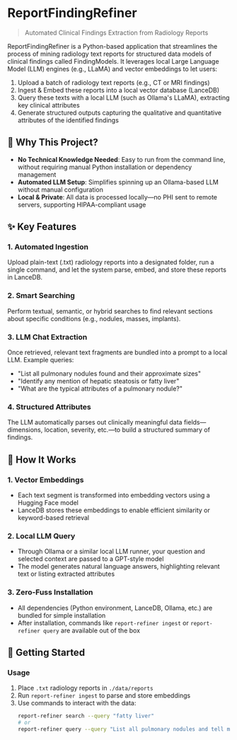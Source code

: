 # ReportFindingRefiner
> Automated Clinical Findings Extraction from Radiology Reports

ReportFindingRefiner is a Python-based application that streamlines the process of mining radiology text reports for structured data models of clinical findings called FindingModels. It leverages local Large Language Model (LLM) engines (e.g., LLaMA) and vector embeddings to let users:

1. Upload a batch of radiology text reports (e.g., CT or MRI findings)
2. Ingest & Embed these reports into a local vector database (LanceDB)
3. Query these texts with a local LLM (such as Ollama's LLaMA), extracting key clinical attributes
4. Generate structured outputs capturing the qualitative and quantitative attributes of the identified findings

## 🎯 Why This Project?

* **No Technical Knowledge Needed**: Easy to run from the command line, without requiring manual Python installation or dependency management
* **Automated LLM Setup**: Simplifies spinning up an Ollama-based LLM without manual configuration
* **Local & Private**: All data is processed locally—no PHI sent to remote servers, supporting HIPAA-compliant usage

## ✨ Key Features

### 1. Automated Ingestion
Upload plain-text (.txt) radiology reports into a designated folder, run a single command, and let the system parse, embed, and store these reports in LanceDB.

### 2. Smart Searching
Perform textual, semantic, or hybrid searches to find relevant sections about specific conditions (e.g., nodules, masses, implants).

### 3. LLM Chat Extraction
Once retrieved, relevant text fragments are bundled into a prompt to a local LLM. Example queries:

* "List all pulmonary nodules found and their approximate sizes"
* "Identify any mention of hepatic steatosis or fatty liver"
* "What are the typical attributes of a pulmonary nodule?"

### 4. Structured Attributes
The LLM automatically parses out clinically meaningful data fields—dimensions, location, severity, etc.—to build a structured summary of findings.

## 🔧 How It Works

### 1. Vector Embeddings
* Each text segment is transformed into embedding vectors using a Hugging Face model
* LanceDB stores these embeddings to enable efficient similarity or keyword-based retrieval

### 2. Local LLM Query
* Through Ollama or a similar local LLM runner, your question and selected context are passed to a GPT-style model
* The model generates natural language answers, highlighting relevant text or listing extracted attributes

### 3. Zero-Fuss Installation
* All dependencies (Python environment, LanceDB, Ollama, etc.) are bundled for simple installation
* After installation, commands like `report-refiner ingest` or `report-refiner query` are available out of the box

## 🚀 Getting Started

### Usage
1. Place `.txt` radiology reports in `./data/reports`
2. Run `report-refiner ingest` to parse and store embeddings
3. Use commands to interact with the data:
   ```bash
   report-refiner search --query "fatty liver"
   # or
   report-refiner query --query "List all pulmonary nodules and tell me about their attributes"
   ```